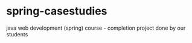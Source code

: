 # spring-casestudies

java web development (spring) course - completion project done by our students
